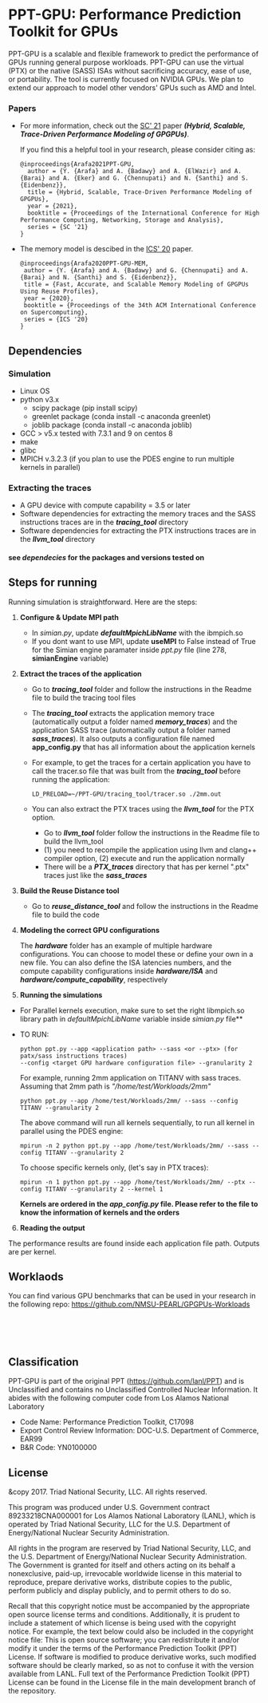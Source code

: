 # PPT-GPU: Performance Prediction Toolkit for GPUs


PPT-GPU is a scalable and flexible framework to predict the performance of GPUs running general purpose workloads. PPT-GPU can use the virtual (PTX) or the native (SASS) ISAs without sacrificing accuracy, ease of use, or portability. The tool is currently focused on NVIDIA GPUs. We plan to extend our approach to model other vendors' GPUs such as AMD and Intel.


### Papers

- For more information, check out the [SC' 21](https://doi.org/10.1145/3458817.3476221) paper ***(Hybrid, Scalable, Trace-Driven Performance Modeling of GPGPUs)***.

    If you find this a helpful tool in your research, please consider citing as:

    ```
    @inproceedings{Arafa2021PPT-GPU,
      author = {Y. {Arafa} and A. {Badawy} and A. {ElWazir} and A. {Barai} and A. {Eker} and G. {Chennupati} and N. {Santhi} and S. {Eidenbenz}},
      title = {Hybrid, Scalable, Trace-Driven Performance Modeling of GPGPUs},
      year = {2021},
      booktitle = {Proceedings of the International Conference for High Performance Computing, Networking, Storage and Analysis},
      series = {SC '21}
    }
    ```

- The memory model is descibed in the [ICS' 20](https://doi.org/10.1145/3392717.3392761) paper.
     ```
    @inproceedings{Arafa2020PPT-GPU-MEM,
      author = {Y. {Arafa} and A. {Badawy} and G. {Chennupati} and A. {Barai} and N. {Santhi} and S. {Eidenbenz}},
      title = {Fast, Accurate, and Scalable Memory Modeling of GPGPUs Using Reuse Profiles},
      year = {2020},
      booktitle = {Proceedings of the 34th ACM International Conference on Supercomputing},
      series = {ICS '20}
    }
    ```

## Dependencies

### Simulation

* Linux OS
* python v3.x   
  * scipy package (pip install scipy)
  * greenlet package (conda install -c anaconda greenlet)
  * joblib package (conda install -c anaconda joblib)
* GCC > v5.x tested with 7.3.1 and 9 on centos 8
* make
* glibc
* MPICH v.3.2.3 (if you plan to use the PDES engine to run multiple kernels in parallel)

### Extracting the traces   

* A GPU device with compute capability = 3.5 or later
* Software dependencies for extracting the memory traces and the SASS instructions traces are in the ***tracing_tool*** directory
* Software dependencies for extracting the PTX instructions traces are in the ***llvm_tool*** directory

#### see *dependecies* for the packages and versions tested on


## Steps for running  

Running simulation is straightforward. Here are the steps: 

1. **Configure & Update MPI path**
    * In *simian.py*, update ***defaultMpichLibName*** with the ibmpich.so
    * If you dont want to use MPI, update **useMPI** to False instead of True for the Simian engine paramater inside *ppt.py* file (line 278, **simianEngine** variable)

2. **Extract the traces of the application**
    * Go to ***tracing_tool*** folder and follow the instructions in the Readme file to build the tracing tool files
    * The ***tracing_tool*** extracts the application memory trace (automatically output a folder named ***memory_traces***) and the application SASS trace (automatically output a folder named ***sass_traces***). It also outputs a configuration file named **app_config.py** that has all information about the application kernels
    * For example, to get the traces for a certain application you have to call the tracer.so file that was built from the ***tracing_tool*** before running the application:   
     
      ```
      LD_PRELOAD=~/PPT-GPU/tracing_tool/tracer.so ./2mm.out
      ```
    
    * You can also extract the PTX traces using the ***llvm_tool*** for the PTX option.
    
      * Go to ***llvm_tool*** folder follow the instructions in the Readme file to build the llvm_tool 
      * (1) you need to recompile the application using llvm and clang++ compiler option, (2) execute and run the application normally 
      * There will be a ***PTX_traces*** directory that has per kernel ".ptx" traces just like the ***sass_traces***
  
 
3. **Build the Reuse Distance tool**
   * Go to ***reuse_distance_tool*** and follow the instructions in the Readme file to build the code

4. **Modeling the correct GPU configurations**  

    The ***hardware*** folder has an example of multiple hardware configurations. You can choose to model these or define your own in a new file. You can also define the ISA latencies numbers, and the compute capability configurations inside ***hardware/ISA*** and ***hardware/compute_capability***, respectively 

5. **Running the simulations**   
  
  * For Parallel kernels execution, make sure to set the right libmpich.so library path in *defaultMpichLibName* variable inside *simian.py* file**
  
  * TO RUN: 
      ```
    python ppt.py --app <application path> --sass <or --ptx> (for patx/sass instructions traces)
    --config <target GPU hardware configuration file> --granularity 2 
    ```
    
    For example, running 2mm application on TITANV with sass traces. Assuming that 2mm path is *"/home/test/Workloads/2mm"*
    ```
    python ppt.py --app /home/test/Workloads/2mm/ --sass --config TITANV --granularity 2 
    ```
    
    The above command will run all kernels sequentially, to run all kernel in parallel using the PDES engine:     
    ```
    mpirun -n 2 python ppt.py --app /home/test/Workloads/2mm/ --sass --config TITANV --granularity 2 
    ```
    
    To choose specific kernels only, (let's say in PTX traces): 

    ```
    mpirun -n 1 python ppt.py --app /home/test/Workloads/2mm/ --ptx --config TITANV --granularity 2 --kernel 1
    ```
    
    
    **Kernels are ordered in the *app_config.py* file. Please refer to the file to know the information of kernels and the orders**   
  

6. **Reading the output**

  The performance results are found inside each application file path. Outputs are per kernel.  
  

## Worklaods

You can find various GPU benchmarks that can be used in your research in the following repo: https://github.com/NMSU-PEARL/GPGPUs-Workloads 



<br />
<br />
<br />

## Classification

PPT-GPU is part of the original PPT (https://github.com/lanl/PPT) and is Unclassified and contains no Unclassified Controlled Nuclear Information. It abides with the following computer code from Los Alamos National Laboratory

  * Code Name: Performance Prediction Toolkit, C17098
  * Export Control Review Information: DOC-U.S. Department of Commerce, EAR99
  * B&R Code: YN0100000

## License

&copy 2017. Triad National Security, LLC. All rights reserved.

This program was produced under U.S. Government contract 89233218CNA000001 for Los Alamos National Laboratory (LANL), which is operated by Triad National Security, LLC for the U.S. Department of Energy/National Nuclear Security Administration.

All rights in the program are reserved by Triad National Security, LLC, and the U.S. Department of Energy/National Nuclear Security Administration. The Government is granted for itself and others acting on its behalf a nonexclusive, paid-up, irrevocable worldwide license in this material to reproduce, prepare derivative works, distribute copies to the public, perform publicly and display publicly, and to permit others to do so.

Recall that this copyright notice must be accompanied by the appropriate open source license terms and conditions. Additionally, it is prudent to include a statement of which license is being used with the copyright notice. For example, the text below could also be included in the copyright notice file: This is open source software; you can redistribute it and/or modify it under the terms of the Performance Prediction Toolkit (PPT) License. If software is modified to produce derivative works, such modified software should be clearly marked, so as not to confuse it with the version available from LANL. Full text of the Performance Prediction Toolkit (PPT) License can be found in the License file in the main development branch of the repository.
